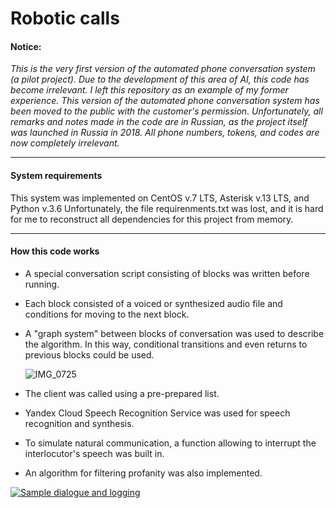 # Robotic calls

#### Notice:

_This is the very first version of the automated phone conversation system (a pilot project). Due to the development of this area of AI, this code has become irrelevant. I left this repository as an example of my former experience. This version of the automated phone conversation system has been moved to the public with the customer's permission. Unfortunately, all remarks and notes made in the code are in Russian, as the project itself was launched in Russia in 2018. All phone numbers, tokens, and codes are now completely irrelevant._

---

#### System requirements

This system was implemented on CentOS v.7 LTS, Asterisk v.13 LTS, and Python v.3.6
Unfortunately, the file requirenments.txt was lost, and it is hard for me to reconstruct all dependencies for this project from memory.

---

#### How this code works

- A special conversation script consisting of blocks was written before running.
- Each block consisted of a voiced or synthesized audio file and conditions for moving to the next block.
- A "graph system" between blocks of conversation was used to describe the algorithm. In this way, conditional transitions and even returns to previous blocks could be used.

  ![IMG_0725](https://github.com/alfatetan/robotron/assets/46200647/3d424758-5db6-400d-926c-1eb10bd13aab)

- The client was called using a pre-prepared list.
- Yandex Cloud Speech Recognition Service was used for speech recognition and synthesis.
- To simulate natural communication, a function allowing to interrupt the interlocutor's speech was built in.
- An algorithm for filtering profanity was also implemented.


[![Sample dialogue and logging](https://github.com/alfatetan/robotron/assets/46200647/7bdc639d-cbc9-4657-ac20-983928b58a69)](https://youtu.be/ib41Xp70UAo)

[](https://youtu.be/ib41Xp70UAo)
